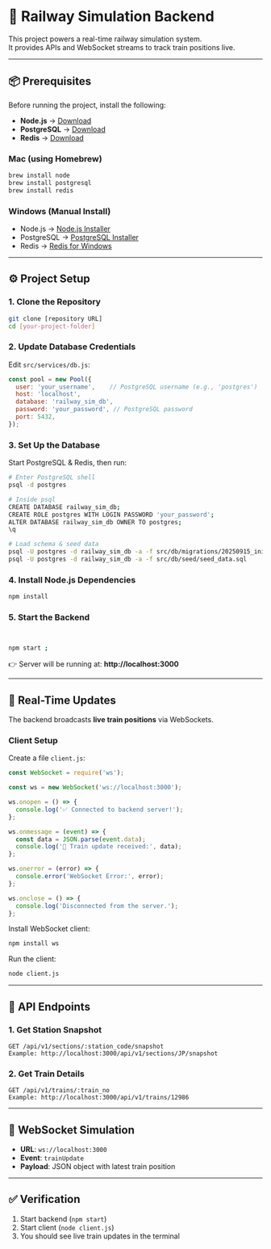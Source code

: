 # 🚂 Railway Simulation Backend

This project powers a real-time railway simulation system.  
It provides APIs and WebSocket streams to track train positions live.  

---

## 📦 Prerequisites

Before running the project, install the following:

- **Node.js** → [Download](https://nodejs.org/)  
- **PostgreSQL** → [Download](https://www.postgresql.org/download/)  
- **Redis** → [Download](https://redis.io/download)  

### Mac (using Homebrew)
```bash
brew install node
brew install postgresql
brew install redis
```

### Windows (Manual Install)
- Node.js → [Node.js Installer](https://nodejs.org/)  
- PostgreSQL → [PostgreSQL Installer](https://www.postgresql.org/download/windows/)  
- Redis → [Redis for Windows](https://github.com/microsoftarchive/redis/releases)  

---

## ⚙️ Project Setup

### 1. Clone the Repository
```bash
git clone [repository URL]
cd [your-project-folder]
```

### 2. Update Database Credentials
Edit `src/services/db.js`:
```javascript
const pool = new Pool({
  user: 'your_username',    // PostgreSQL username (e.g., 'postgres')
  host: 'localhost',
  database: 'railway_sim_db',
  password: 'your_password', // PostgreSQL password
  port: 5432,
});
```

### 3. Set Up the Database
Start PostgreSQL & Redis, then run:
```bash
# Enter PostgreSQL shell
psql -d postgres

# Inside psql
CREATE DATABASE railway_sim_db;
CREATE ROLE postgres WITH LOGIN PASSWORD 'your_password';
ALTER DATABASE railway_sim_db OWNER TO postgres;
\q

# Load schema & seed data
psql -U postgres -d railway_sim_db -a -f src/db/migrations/20250915_initial_schema.sql
psql -U postgres -d railway_sim_db -a -f src/db/seed/seed_data.sql
```

### 4. Install Node.js Dependencies
```bash 
npm install
```

### 5. Start the Backend
```bash


npm start ;
```
👉 Server will be running at: **http://localhost:3000**

---

## 🔴 Real-Time Updates

The backend broadcasts **live train positions** via WebSockets.  

### Client Setup
Create a file `client.js`:
```javascript
const WebSocket = require('ws');

const ws = new WebSocket('ws://localhost:3000');

ws.onopen = () => {
  console.log('✅ Connected to backend server!');
};

ws.onmessage = (event) => {
  const data = JSON.parse(event.data);
  console.log('🚂 Train update received:', data);
};

ws.onerror = (error) => {
  console.error('WebSocket Error:', error);
};

ws.onclose = () => {
  console.log('Disconnected from the server.');
};
```

Install WebSocket client:
```bash
npm install ws
```

Run the client:
```bash
node client.js
```

---
## 📡 API Endpoints

### 1. Get Station Snapshot
```
GET /api/v1/sections/:station_code/snapshot
Example: http://localhost:3000/api/v1/sections/JP/snapshot
```

### 2. Get Train Details
```
GET /api/v1/trains/:train_no
Example: http://localhost:3000/api/v1/trains/12986
```

---

## 🔔 WebSocket Simulation

- **URL**: `ws://localhost:3000`  
- **Event**: `trainUpdate`  
- **Payload**: JSON object with latest train position  

---

## ✅ Verification
1. Start backend (`npm start`)  
2. Start client (`node client.js`)  
3. You should see live train updates in the terminal  
